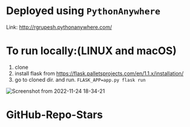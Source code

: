 # Deployed using `PythonAnywhere`

Link: http://rgrupesh.pythonanywhere.com/
# To run locally:(LINUX and macOS)
1. clone
2. install flask from https://flask.palletsprojects.com/en/1.1.x/installation/
3. go to cloned dir. and run. `FLASK_APP=app.py flask run` 



![Screenshot from 2022-11-24 18-34-21](https://user-images.githubusercontent.com/54068868/203788650-232e5399-4ff8-4e70-a4ad-926ea1e74c02.png)

# GitHub-Repo-Stars
